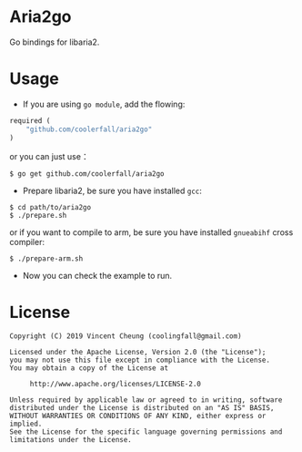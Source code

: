 Aria2go
=======
Go bindings for libaria2.

Usage
===
* If you are using `go module`, add the flowing:
```mod
required (
	"github.com/coolerfall/aria2go"
)
```
or you can just use：
```shell
$ go get github.com/coolerfall/aria2go
```
* Prepare libaria2, be sure you have installed `gcc`:
```shell
$ cd path/to/aria2go
$ ./prepare.sh
```
or if you want to compile to arm, be sure you have installed `gnueabihf` cross compiler:
```shell
$ ./prepare-arm.sh
```
* Now you can check the example to run.


License
=======

    Copyright (C) 2019 Vincent Cheung (coolingfall@gmail.com)
    
    Licensed under the Apache License, Version 2.0 (the "License");
    you may not use this file except in compliance with the License.
    You may obtain a copy of the License at
    
         http://www.apache.org/licenses/LICENSE-2.0
    
    Unless required by applicable law or agreed to in writing, software
    distributed under the License is distributed on an "AS IS" BASIS,
    WITHOUT WARRANTIES OR CONDITIONS OF ANY KIND, either express or implied.
    See the License for the specific language governing permissions and
    limitations under the License.

